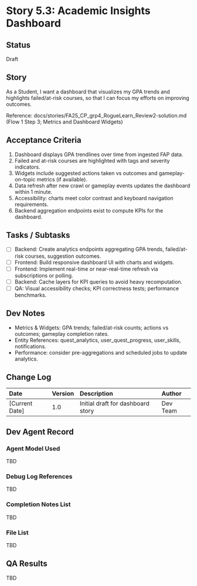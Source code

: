 # Story 5.3: Academic Insights Dashboard

## Status

Draft

## Story

As a Student, I want a dashboard that visualizes my GPA trends and highlights failed/at-risk courses, so that I can focus my efforts on improving outcomes.

Reference: docs/stories/FA25_CP_grp4_RogueLearn_Review2-solution.md (Flow 1 Step 3; Metrics and Dashboard Widgets)

## Acceptance Criteria

1. Dashboard displays GPA trendlines over time from ingested FAP data.
2. Failed and at-risk courses are highlighted with tags and severity indicators.
3. Widgets include suggested actions taken vs outcomes and gameplay-on-topic metrics (if available).
4. Data refresh after new crawl or gameplay events updates the dashboard within 1 minute.
5. Accessibility: charts meet color contrast and keyboard navigation requirements.
6. Backend aggregation endpoints exist to compute KPIs for the dashboard.

## Tasks / Subtasks

- [ ] Backend: Create analytics endpoints aggregating GPA trends, failed/at-risk courses, suggestion outcomes.
- [ ] Frontend: Build responsive dashboard UI with charts and widgets.
- [ ] Frontend: Implement real-time or near-real-time refresh via subscriptions or polling.
- [ ] Backend: Cache layers for KPI queries to avoid heavy recomputation.
- [ ] QA: Visual accessibility checks; KPI correctness tests; performance benchmarks.

## Dev Notes

- Metrics & Widgets: GPA trends; failed/at-risk counts; actions vs outcomes; gameplay completion rates.
- Entity References: quest_analytics, user_quest_progress, user_skills, notifications.
- Performance: consider pre-aggregations and scheduled jobs to update analytics.

## Change Log

| Date | Version | Description | Author |
| :--- | :--- | :--- | :--- |
| [Current Date] | 1.0 | Initial draft for dashboard story | Dev Team |

## Dev Agent Record

### Agent Model Used
TBD

### Debug Log References
TBD

### Completion Notes List
TBD

### File List
TBD

## QA Results
TBD